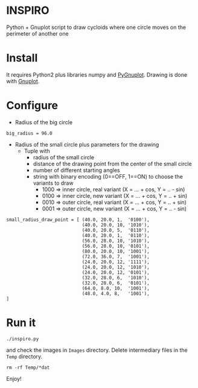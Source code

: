 # INSPIRO
Python + Gnuplot script to draw cycloids where one circle moves on the perimeter of another one

# Install
It requires Python2 plus libraries numpy and [PyGnuplot](https://pypi.org/project/PyGnuplot/#description).
Drawing is done with [Gnuplot](http://www.gnuplot.info/).

# Configure
 - Radius of the big circle
```
big_radius = 96.0
```
 - Radius of the small circle plus parameters for the drawing
   - Tuple with 
     - radius of the small circle
     - distance of the drawing point from the center of the small circle
     - number of different starting angles
     - string with binary encoding (0==OFF, 1==ON) to choose the variants to draw
       - 1000 => inner circle, real variant (X = ... + cos, Y = .. - sin)
       - 0100 => inner circle, new  variant (X = ... + cos, Y = .. + sin) 
       - 0010 => outer circle, real variant (X = ... + cos, Y = .. + sin)
       - 0001 => outer circle, new  variant (X = ... + cos, Y = .. - sin)
```
small_radius_draw_point = [ (40.0, 20.0, 1,  '0100'),
                            (40.0, 20.0, 10, '1010'),
                            (40.0, 20.0, 5,  '0110'),
                            (40.0, 20.0, 1,  '0110'),
                            (56.0, 28.0, 10, '1010'), 
                            (56.0, 28.0, 10, '0101'), 
                            (80.0, 20.0, 10, '1001'), 
                            (72.0, 36.0, 7,  '1001'), 
                            (24.0, 20.0, 12, '1111'),
                            (24.0, 20.0, 12, '1010'),
                            (24.0, 20.0, 12, '0101'),
                            (32.0, 28.0, 6,  '1010'),
                            (32.0, 28.0, 6,  '0101'),
                            (64.0, 8.0, 10,  '1001'),
                            (48.0, 4.0, 8,   '1001'),
]
```

# Run it 
`./inspiro.py`

and check the images in `Images` directory. Delete intermediary files in the `Temp` directory.

`rm -rf Temp/*dat`

Enjoy!

